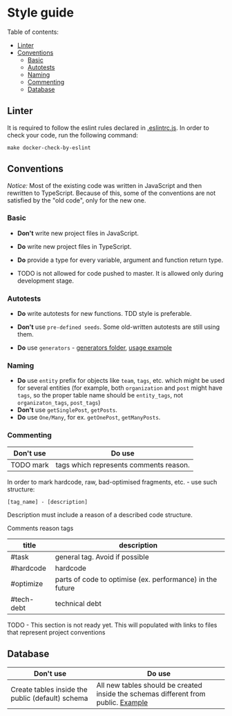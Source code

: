 # Style guide

Table of contents:
* [Linter](#linter)
* [Conventions](#conventions)
    * [Basic](#basic)
    * [Autotests](#autotests)
    * [Naming](#naming)
    * [Commenting](#commenting)
    * [Database](#database)
    


## Linter
It is required to follow the eslint rules declared in [.eslintrc.js](../.eslintrc.js). 
In order to check your code, run the following command:

```
make docker-check-by-eslint
```

## Conventions

*Notice:* Most of the existing code was written in JavaScript and then rewritten to TypeScript.
Because of this, some of the conventions are not satisfied by the "old code", only for the new one.

### Basic
* **Don't** write new project files in JavaScript.
* **Do** write new project files in TypeScript.
* **Do** provide a type for every variable, argument and function return type. 

* TODO is not allowed for code pushed to master. It is allowed only during development stage.

### Autotests
* **Do** write autotests for new functions. TDD style is preferable.

* **Don't** use `pre-defined seeds`. Some old-written autotests are still using them.
* **Do** use `generators` - [generators folder](../test/generators), [usage example](../test/integration/tags/tags-get.test.ts)

### Naming
* **Do** use `entity` prefix for objects like `team`, `tags`, etc. which might be used for several entities
(for example, both `organization` and `post` might have `tags`, so the proper table name should be `entity_tags`, not
`organizaton_tags`, `post_tags`) 
* **Don't** use `getSinglePost`, `getPosts`.
* **Do** use `One/Many`, for ex. `getOnePost`, `getManyPosts`.

### Commenting

Don't use | Do use
--- | ---
TODO mark | tags which represents comments reason.

In order to mark hardcode, raw, bad-optimised fragments, etc. - use such structure:
```
[tag_name] - [description]
```
Description must include a reason of a described code structure.

Comments reason tags

title | description
--- | ---
#task | general tag. Avoid if possible
#hardcode | hardcode
#optimize | parts of code to optimise (ex. performance) in the future
#tech-debt | technical debt

TODO - This section is not ready yet. This will populated with links to files that represent project conventions

## Database

Don't use | Do use
--- | ---
Create tables inside the public (default) schema | All new tables should be created inside the schemas different from public. [Example](../migrations_knex_monolith/20190401121234-create-table-blockchain-irreversible-traces.js)
